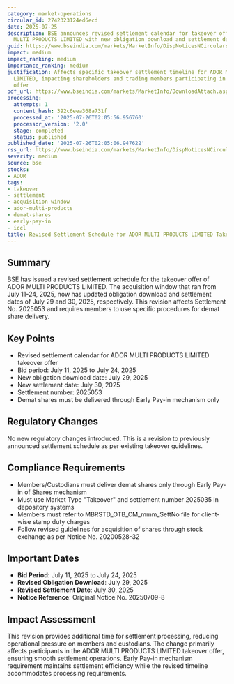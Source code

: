 ```yaml
---
category: market-operations
circular_id: 2742323124ed6ecd
date: 2025-07-25
description: BSE announces revised settlement calendar for takeover offer of ADOR
  MULTI PRODUCTS LIMITED with new obligation download and settlement dates.
guid: https://www.bseindia.com/markets/MarketInfo/DispNoticesNCirculars.aspx?Noticeid={3B0C5251-81FE-4A82-97BB-648A64D1CE66}&noticeno=20250725-60&dt=07/25/2025&icount=60&totcount=69&flag=0
impact: medium
impact_ranking: medium
importance_ranking: medium
justification: Affects specific takeover settlement timeline for ADOR MULTI PRODUCTS
  LIMITED, impacting shareholders and trading members participating in the acquisition
  offer
pdf_url: https://www.bseindia.com/markets/MarketInfo/DownloadAttach.aspx?id=20250725-60&attachedId=
processing:
  attempts: 1
  content_hash: 392c6eea368a731f
  processed_at: '2025-07-26T02:05:56.956760'
  processor_version: '2.0'
  stage: completed
  status: published
published_date: '2025-07-26T02:05:06.947622'
rss_url: https://www.bseindia.com/markets/MarketInfo/DispNoticesNCirculars.aspx?Noticeid={3B0C5251-81FE-4A82-97BB-648A64D1CE66}&noticeno=20250725-60&dt=07/25/2025&icount=60&totcount=69&flag=0
severity: medium
source: bse
stocks:
- ADOR
tags:
- takeover
- settlement
- acquisition-window
- ador-multi-products
- demat-shares
- early-pay-in
- iccl
title: Revised Settlement Schedule for ADOR MULTI PRODUCTS LIMITED Takeover Offer
---
```


## Summary

BSE has issued a revised settlement schedule for the takeover offer of ADOR MULTI PRODUCTS LIMITED. The acquisition window that ran from July 11-24, 2025, now has updated obligation download and settlement dates of July 29 and 30, 2025, respectively. This revision affects Settlement No. 2025053 and requires members to use specific procedures for demat share delivery.

## Key Points

- Revised settlement calendar for ADOR MULTI PRODUCTS LIMITED takeover offer
- Bid period: July 11, 2025 to July 24, 2025
- New obligation download date: July 29, 2025
- New settlement date: July 30, 2025
- Settlement number: 2025053
- Demat shares must be delivered through Early Pay-in mechanism only

## Regulatory Changes

No new regulatory changes introduced. This is a revision to previously announced settlement schedule as per existing takeover guidelines.

## Compliance Requirements

- Members/Custodians must deliver demat shares only through Early Pay-in of Shares mechanism
- Must use Market Type "Takeover" and settlement number 2025035 in depository systems
- Members must refer to MBRSTD_OTB_CM_mmm_SettNo file for client-wise stamp duty charges
- Follow revised guidelines for acquisition of shares through stock exchange as per Notice No. 20200528-32

## Important Dates

- **Bid Period**: July 11, 2025 to July 24, 2025
- **Revised Obligation Download**: July 29, 2025
- **Revised Settlement Date**: July 30, 2025
- **Notice Reference**: Original Notice No. 20250709-8

## Impact Assessment

This revision provides additional time for settlement processing, reducing operational pressure on members and custodians. The change primarily affects participants in the ADOR MULTI PRODUCTS LIMITED takeover offer, ensuring smooth settlement operations. Early Pay-in mechanism requirement maintains settlement efficiency while the revised timeline accommodates processing requirements.